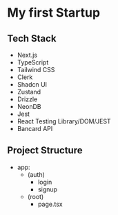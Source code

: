 # My first Startup

## Tech Stack
- Next.js
- TypeScript
- Tailwind CSS
- Clerk
- Shadcn UI
- Zustand
- Drizzle
- NeonDB
- Jest
- React Testing Library/DOM/JEST
- Bancard API
## Project Structure
- app:
  - (auth)
    - login
    - signup
  - (root)
    - page.tsx

    

